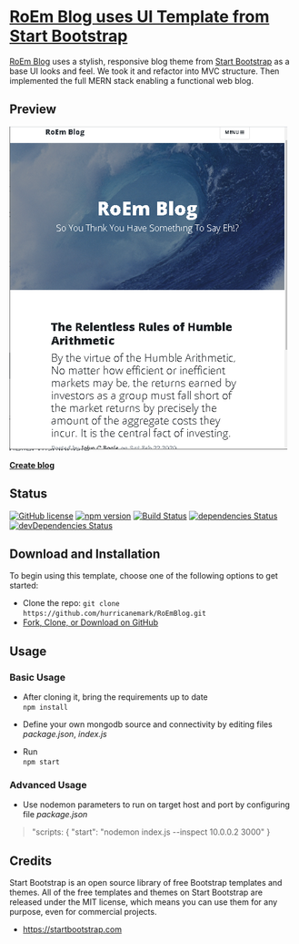 # [RoEm Blog uses UI Template from Start Bootstrap ](https://github.com/hurricanemark/RoEmBlog)

[RoEm Blog](https://github.com/hurricanemark/RoEmBlog) uses a stylish, responsive blog theme from [Start Bootstrap](https://startbootstrap.com/template-overviews/clean-blog/) as a base UI looks and feel. We took it and refactor into MVC structure.  Then implemented the full MERN stack enabling a functional web blog.  

## Preview  

![RoEm Blog Preview](https://github.com/hurricanemark/RoEmBlog/blob/master/public/img/Index.PNG)

**[Create blog](https://github.com/hurricanemark/RoEmBlog/blob/master/public/img/NewPost.PNG)**

## Status  

[![GitHub license](https://img.shields.io/badge/license-MIT-blue.svg)](https://raw.githubusercontent.com/BlackrockDigital/startbootstrap-clean-blog/master/LICENSE)
[![npm version](https://img.shields.io/npm/v/startbootstrap-clean-blog.svg)](https://www.npmjs.com/package/startbootstrap-clean-blog)
[![Build Status](https://travis-ci.org/BlackrockDigital/startbootstrap-clean-blog.svg?branch=master)](https://travis-ci.org/BlackrockDigital/startbootstrap-clean-blog)
[![dependencies Status](https://david-dm.org/BlackrockDigital/startbootstrap-clean-blog/status.svg)](https://david-dm.org/BlackrockDigital/startbootstrap-clean-blog)
[![devDependencies Status](https://david-dm.org/BlackrockDigital/startbootstrap-clean-blog/dev-status.svg)](https://david-dm.org/BlackrockDigital/startbootstrap-clean-blog?type=dev)

## Download and Installation

To begin using this template, choose one of the following options to get started:
* Clone the repo: `git clone https://github.com/hurricanemark/RoEmBlog.git`
* [Fork, Clone, or Download on GitHub](https://github.com/hurricanemark/RoEmBlog.git)

## Usage

### Basic Usage

- After cloning it, bring the requirements up to date  
`npm install`  

- Define your own mongodb source and connectivity by editing files *package.json*, *index.js*  
- Run  
`npm start`  

### Advanced Usage

- Use nodemon parameters to run on target host and port by configuring file *package.json*  
> "scripts: {
> 	"start": "nodemon index.js --inspect 10.0.0.2 3000"
> }


## Credits

Start Bootstrap is an open source library of free Bootstrap templates and themes. All of the free templates and themes on Start Bootstrap are released under the MIT license, which means you can use them for any purpose, even for commercial projects.

* https://startbootstrap.com  